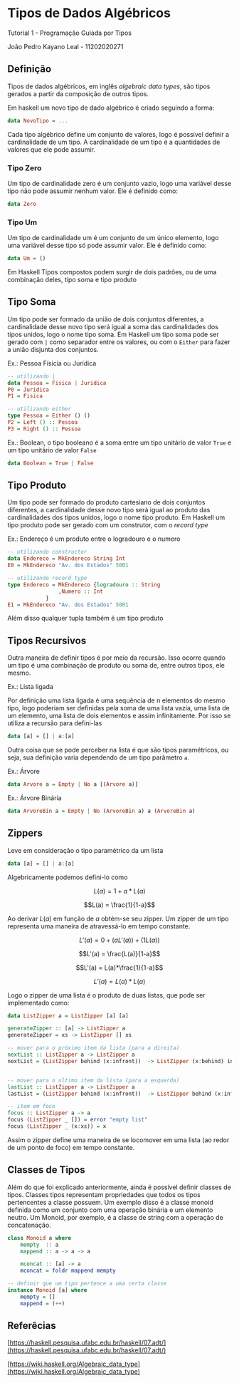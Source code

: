# Tipos de Dados Algébricos

Tutorial 1 - Programação Guiada por Tipos

João Pedro Kayano Leal - 11202020271


## Definição
Tipos de dados algébricos, em inglês *algebraic data types*, são tipos gerados a partir da composição de outros tipos.

Em haskell um novo tipo de dado algébrico é criado seguindo a forma:

```haskell
data NovoTipo = ...
```
Cada tipo algébrico define um conjunto de valores, logo é possivel definir a cardinalidade de um tipo. A cardinalidade de um tipo é a quantidades de valores que ele pode assumir.

### Tipo Zero
Um tipo de cardinalidade zero é um conjunto vazio, logo uma variável desse tipo não pode assumir nenhum valor. Ele é definido como:

```haskell
data Zero
```
### Tipo Um
Um tipo de cardinalidade um é um conjunto de um único elemento, logo uma variável desse tipo só pode assumir valor. Ele é definido como:

```haskell
data Um = ()
```

Em Haskell Tipos compostos podem surgir de dois padrões, ou de uma combinação deles, tipo soma e tipo produto

## Tipo Soma
Um tipo pode ser formado da união de dois conjuntos diferentes, a cardinalidade desse novo tipo será igual a soma das cardinalidades dos tipos unidos, logo o nome tipo soma. Em Haskell um tipo soma pode ser gerado com `|` como separador entre os valores, ou com o `Either` para fazer a união disjunta dos conjuntos.

Ex.: Pessoa Físicia ou Jurídica

```haskell
-- utilizando |
data Pessoa = Fisica | Juridica
P0 = Juridica
P1 = Fisica

-- utilizando either
type Pessoa = Either () ()
P2 = Left () :: Pessoa
P3 = Right () :: Pessoa
```

Ex.: Boolean, o tipo booleano é a soma entre um tipo unitário de valor `True` e um tipo unitário de valor `False`

```haskell
data Boolean = True | False
```

## Tipo Produto
Um tipo pode ser formado do produto cartesiano de dois conjuntos diferentes, a cardinalidade desse novo tipo será igual ao produto das cardinalidades dos tipos unidos, logo o nome tipo produto.
Em Haskell um tipo produto pode ser gerado com um construtor, com o *record type*

Ex.: Endereço é um produto entre o logradouro e o numero

```haskell
-- utilizando constructor
data Endereco = MkEndereco String Int
E0 = MkEndereco "Av. dos Estados" 5001

-- utilizando record type
type Endereco = MkEndereco {logradouro :: String
   	        	,Numero :: Int
           	}
E1 = MkEndereco "Av. dos Estados" 5001
```

Além disso qualquer tupla também é um tipo produto

## Tipos Recursivos
Outra maneira de definir tipos é por meio da recursão. Isso ocorre quando um tipo é uma combinação de produto ou soma de, entre outros tipos, ele mesmo.

Ex.: Lista ligada 

Por definição uma lista ligada é uma sequência de n elementos do mesmo tipo, logo poderiam ser definidas pela soma de uma lista vazia, uma lista de um elemento, uma lista de dois elementos e assim infinitamente.
Por isso se utiliza a recursão para defini-las

```haskell
data [a] = [] | a:[a]
```

Outra coisa que se pode perceber na lista é que são tipos paramétricos, ou seja, sua definição varia dependendo de um tipo parâmetro `a`.

Ex.: Árvore 

```haskell
data Arvore a = Empty | No a [(Arvore a)]
```
Ex.: Árvore Binária

```haskell
data ArvoreBin a = Empty | No (ArvoreBin a) a (ArvoreBin a)
```

## Zippers

Leve em consideração o tipo paramétrico da um lista

```haskell
data [a] = [] | a:[a]
```

Algebricamente podemos defini-lo como

$$L(a) = 1 + a*L(a)$$

$$L(a) = \frac{1}{1-a}$$

Ao derivar $L(a)$ em função de $a$ obtém-se seu zipper. Um zipper de um tipo representa uma maneira de atravessá-lo em tempo constante.

$$L'(a) = 0 + (aL'(a)) + (1L(a))$$

$$L'(a) = \frac{L(a)}{1-a}$$

$$L'(a) = L(a)*\frac{1}{1-a}$$

$$L'(a) = L(a)*L(a)$$

Logo o zipper de uma lista é o produto de duas listas, que pode ser implementado como:

```haskell
data ListZipper a = ListZipper [a] [a]

generateZipper :: [a] -> ListZipper a
generateZipper = xs -> ListZipper [] xs

-- mover para o próximo item da lista (para a direita)
nextList :: ListZipper a -> ListZipper a
nextList = (ListZipper behind (x:infront))  -> ListZipper (x:behind) infront


-- mover para o ultimo item da lista (para a esquerda)
lastList :: ListZipper a -> ListZipper a
lastList = (ListZipper behind (x:infront))  -> ListZipper behind (x:infront)

-- item em foco
focus :: ListZipper a -> a
focus (ListZipper _ []) = error "empty list"
focus (ListZipper _ (x:xs)) = x
```
Assim o zipper define uma maneira de se locomover em uma lista (ao redor de um ponto de foco) em tempo constante.


## Classes de Tipos
Além do que foi explicado anteriormente, ainda é possível definir classes de tipos. Classes tipos representam propriedades que todos os tipos pertencentes a classe possuem.
Um exemplo disso é a classe monoid definida como um conjunto com uma operação binária e um elemento neutro. Um Monoid, por exemplo, é a classe de string com a operação de concatenação.

```haskell
class Monoid a where
    mempty  :: a
    mappend :: a -> a -> a

    mconcat :: [a] -> a
    mconcat = foldr mappend mempty

-- definir que um tipo pertence a uma certa classe
instance Monoid [a] where
    mempty = []
    mappend = (++)
```

## Referêcias
[https://haskell.pesquisa.ufabc.edu.br/haskell/07.adt/](https://haskell.pesquisa.ufabc.edu.br/haskell/07.adt/)

[https://wiki.haskell.org/Algebraic_data_type](https://wiki.haskell.org/Algebraic_data_type)
